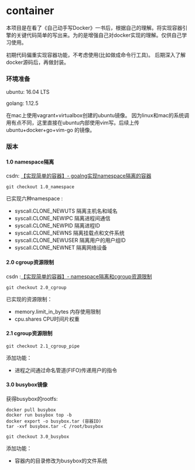 # container

本项目是在看了《自己动手写Docker》一书后，根据自己的理解。将实现容器引擎的关键代码简单的写出来。为的是增强自己对docker实现的理解。仅供自己学习使用。

初期代码偏重实现容器功能，不考虑使用(比如做成命令行工具)。 后期深入了解docker源码后，再做封装。



### 环境准备

ubuntu: 16.04 LTS

golang: 1.12.5

在mac上使用vagrant+virtualbox创建的ubuntu镜像。 因为linux和mac的系统调用有点不同，这里直接在ubuntu内部使用vim写。后续上传 ubuntu+docker+go+vim-go 的镜像。



### 版本

#### 1.0 namespace隔离

csdn: [【实现简单的容器】- goalng实现namespace隔离的容器](https://blog.csdn.net/qq_27068845/article/details/90708912 )

```
git checkout 1.0_namespace
```

已实现六种namespace :

- syscall.CLONE_NEWUTS 隔离主机名和域名
- syscall.CLONE_NEWIPC 隔离进程间通信
- syscall.CLONE_NEWPID 隔离进程ID
- syscall.CLONE_NEWNS 隔离挂载点和文件系统
- syscall.CLONE_NEWUSER 隔离用户的用户组ID
- syscall.CLONE_NEWNET 隔离网络设备



#### 2.0 cgroup资源限制

csdn :[【实现简单的容器】- namespace隔离和cgroup资源限制](https://blog.csdn.net/qq_27068845/article/details/91043036)

```
git checkout 2.0_cgroup
```

已实现的资源限制：

- memory.limit_in_bytes  内存使用限制
- cpu.shares  CPU时间片权重



#### 2.1 cgroup资源限制

```
git checkout 2.1_cgroup_pipe
```

添加功能：

- 进程之间通过命名管道(FIFO)传递用户的指令



#### 3.0 busybox镜像

获得busybox的rootfs:

```
docker pull busybox
docker run busybox top -b
docker export -o busybox.tar (容器ID)
tar -xvf busybox.tar -C /root/busybox
```

```
git checkout 3.0_busybox
```

添加功能：

- 容器内的目录修改为busybox的文件系统

